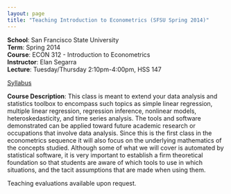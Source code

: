 ```yaml
---
layout: page
title: "Teaching Introduction to Econometrics (SFSU Spring 2014)"
---
```


**School**: San Francisco State University  
**Term**: Spring 2014  
**Course**: ECON 312 - Introduction to Econometrics  
**Instructor**: Elan Segarra  
**Lecture**: Tuesday/Thursday 2:10pm-4:00pm, HSS 147  

[Syllabus](Syllabus)

**Course Description**: This class is meant to extend your data analysis and statistics toolbox to encompass such topics as simple linear regression, multiple linear regression, regression inference, nonlinear models, heteroskedasticity, and time series analysis. The tools and software demonstrated can be applied toward future academic research or occupations that involve data analysis. Since this is the first class in the econometrics sequence it will also focus on the underlying mathematics of the concepts studied. Although some of what we will cover is automated by statistical software, it is very important to establish a firm theoretical foundation so that students are aware of which tools to use in which situations, and the tacit assumptions that are made when using them.

Teaching evaluations available upon request.
